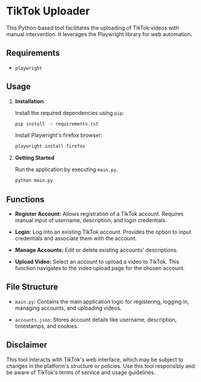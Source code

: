 # TikTok Uploader

This Python-based tool facilitates the uploading of TikTok videos with manual intervention. It leverages the Playwright library for web automation.

## Requirements

- `playwright`

## Usage

1. **Installation**

   Install the required dependencies using `pip`:

   ```bash
   pip install -r requirements.txt
   ```

   Install Playwright's firefox browser:

    ```bash
    playwright install firefox
    ```

2. **Getting Started**

   Run the application by executing `main.py`.

   ```bash
   python main.py
   ```

## Functions

- **Register Account:** Allows registration of a TikTok account. Requires manual input of username, description, and login credentials.

- **Login:** Log into an existing TikTok account. Provides the option to input credentials and associate them with the account.

- **Manage Accounts:** Edit or delete existing accounts' descriptions.

- **Upload Video:** Select an account to upload a video to TikTok. This function navigates to the video upload page for the chosen account.

## File Structure

- `main.py`: Contains the main application logic for registering, logging in, managing accounts, and uploading videos.

- `accounts.json`: Stores account details like username, description, timestamps, and cookies.

## Disclaimer

This tool interacts with TikTok's web interface, which may be subject to changes in the platform's structure or policies. Use this tool responsibly and be aware of TikTok's terms of service and usage guidelines.
